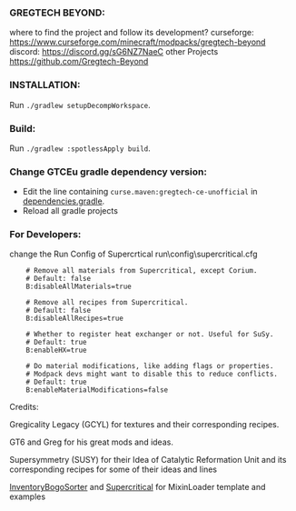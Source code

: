 ### GREGTECH BEYOND:

where to find the project and follow its development?
curseforge:
https://www.curseforge.com/minecraft/modpacks/gregtech-beyond
discord:
https://discord.gg/sG6NZ7NaeC
other Projects
https://github.com/Gregtech-Beyond

### INSTALLATION:

Run `./gradlew setupDecompWorkspace`.

### Build:

Run `./gradlew :spotlessApply build`.

### Change GTCEu gradle dependency version:

- Edit the line containing `curse.maven:gregtech-ce-unofficial` in [dependencies.gradle](dependencies.gradle).
- Reload all gradle projects 

### For Developers:

change the Run Config of Supercrtical
run\config\supercritical.cfg

        # Remove all materials from Supercritical, except Corium.
        # Default: false
        B:disableAllMaterials=true

        # Remove all recipes from Supercritical.
        # Default: false
        B:disableAllRecipes=true

        # Whether to register heat exchanger or not. Useful for SuSy.
        # Default: true
        B:enableHX=true

        # Do material modifications, like adding flags or properties.
        # Modpack devs might want to disable this to reduce conflicts.
        # Default: true
        B:enableMaterialModifications=false

Credits:

Gregicality Legacy (GCYL)
for textures and their corresponding recipes.

GT6 and Greg for his great mods and ideas.

Supersymmetry (SUSY)
for their Idea of Catalytic Reformation Unit and its corresponding recipes
for some of their ideas and lines

[InventoryBogoSorter](https://github.com/CleanroomMC/InventoryBogoSorter) and [Supercritical](https://github.com/SymmetricDevs/Supercritical)  for MixinLoader template and examples






